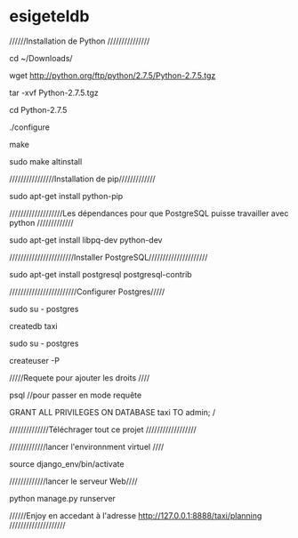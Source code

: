 esigeteldb
==========

//////Installation de Python ///////////////

cd ~/Downloads/

wget http://python.org/ftp/python/2.7.5/Python-2.7.5.tgz

tar -xvf Python-2.7.5.tgz

cd Python-2.7.5

./configure

make

sudo make altinstall



////////////////Installation de pip/////////////

sudo apt-get install python-pip

///////////////////Les dépendances pour que PostgreSQL puisse travailler avec python /////////////

sudo apt-get install libpq-dev python-dev

///////////////////////Installer PostgreSQL/////////////////////

sudo apt-get install postgresql postgresql-contrib

////////////////////////Configurer Postgres/////

sudo su - postgres

createdb taxi

sudo su - postgres

createuser -P

/////Requete pour ajouter les droits ////

psql //pour passer en mode requête

GRANT ALL PRIVILEGES ON DATABASE taxi TO admin; /

//////////////Téléchrager tout ce projet //////////////////


/////////////lancer l'environnment virtuel  ////


source django_env/bin/activate


/////////////lancer le serveur Web////


python manage.py runserver



//////Enjoy en accedant à l'adresse http://127.0.0.1:8888/taxi/planning   ////////////////////
